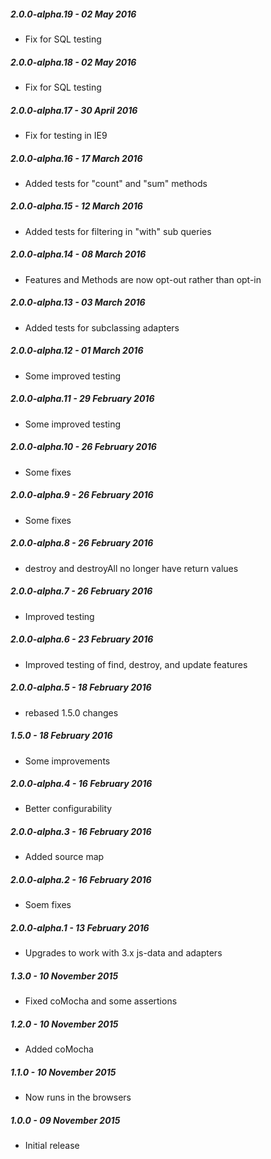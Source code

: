 ##### 2.0.0-alpha.19 - 02 May 2016

- Fix for SQL testing

##### 2.0.0-alpha.18 - 02 May 2016

- Fix for SQL testing

##### 2.0.0-alpha.17 - 30 April 2016

- Fix for testing in IE9

##### 2.0.0-alpha.16 - 17 March 2016

- Added tests for "count" and "sum" methods

##### 2.0.0-alpha.15 - 12 March 2016

- Added tests for filtering in "with" sub queries

##### 2.0.0-alpha.14 - 08 March 2016

- Features and Methods are now opt-out rather than opt-in

##### 2.0.0-alpha.13 - 03 March 2016

- Added tests for subclassing adapters

##### 2.0.0-alpha.12 - 01 March 2016

- Some improved testing

##### 2.0.0-alpha.11 - 29 February 2016

- Some improved testing

##### 2.0.0-alpha.10 - 26 February 2016

- Some fixes

##### 2.0.0-alpha.9 - 26 February 2016

- Some fixes

##### 2.0.0-alpha.8 - 26 February 2016

- destroy and destroyAll no longer have return values

##### 2.0.0-alpha.7 - 26 February 2016

- Improved testing

##### 2.0.0-alpha.6 - 23 February 2016

- Improved testing of find, destroy, and update features

##### 2.0.0-alpha.5 - 18 February 2016

- rebased 1.5.0 changes

##### 1.5.0 - 18 February 2016

- Some improvements

##### 2.0.0-alpha.4 - 16 February 2016

- Better configurability

##### 2.0.0-alpha.3 - 16 February 2016

- Added source map

##### 2.0.0-alpha.2 - 16 February 2016

- Soem fixes

##### 2.0.0-alpha.1 - 13 February 2016

- Upgrades to work with 3.x js-data and adapters

##### 1.3.0 - 10 November 2015

- Fixed coMocha and some assertions

##### 1.2.0 - 10 November 2015

- Added coMocha

##### 1.1.0 - 10 November 2015

- Now runs in the browsers

##### 1.0.0 - 09 November 2015

- Initial release
